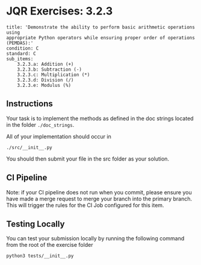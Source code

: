 # JQR Exercises: 3.2.3
```
title: 'Demonstrate the ability to perform basic arithmetic operations using
appropriate Python operators while ensuring proper order of operations (PEMDAS):'
condition: C
standard: C
sub_items:
    3.2.3.a: Addition (+)
    3.2.3.b: Subtraction (-)
    3.2.3.c: Multiplication (*)
    3.2.3.d: Division (/)
    3.2.3.e: Modulus (%)
```

## Instructions


Your task is to implement the methods as defined in the doc strings
located in the folder `./doc_strings`. 

All of your implementation should occur in 

`./src/__init__.py`

You should then submit your file in the src folder as your solution.
          

## CI Pipeline

Note: if your CI pipeline does not run when you commit, please ensure you have made a merge request to merge
your branch into the primary branch. This will trigger the rules for the CI Job configured for this item.

## Testing Locally

You can test your submission locally by running the 
following command from the root of the exercise folder

```
python3 tests/__init__.py
```

